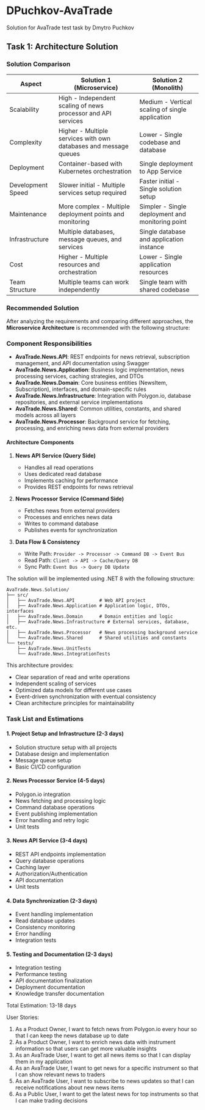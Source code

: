 # DPuchkov-AvaTrade
Solution for AvaTrade test task by Dmytro Puchkov

## Task 1: Architecture Solution

### Solution Comparison

| Aspect | Solution 1 (Microservice) | Solution 2 (Monolith) |
|--------|--------------------------|---------------------|
| Scalability | High - Independent scaling of news processor and API services | Medium - Vertical scaling of single application |
| Complexity | Higher - Multiple services with own databases and message queues | Lower - Single codebase and database |
| Deployment | Container-based with Kubernetes orchestration | Single deployment to App Service |
| Development Speed | Slower initial - Multiple services setup required | Faster initial - Single solution setup |
| Maintenance | More complex - Multiple deployment points and monitoring | Simpler - Single deployment and monitoring point |
| Infrastructure | Multiple databases, message queues, and services | Single database and application instance |
| Cost | Higher - Multiple resources and orchestration | Lower - Single application resources |
| Team Structure | Multiple teams can work independently | Single team with shared codebase |


### Recommended Solution

After analyzing the requirements and comparing different approaches, the **Microservice Architecture** is recommended with the following structure:

### Component Responsibilities

- **AvaTrade.News.API**: REST endpoints for news retrieval, subscription management, and API documentation using Swagger
- **AvaTrade.News.Application**: Business logic implementation, news processing services, caching strategies, and DTOs
- **AvaTrade.News.Domain**: Core business entities (NewsItem, Subscription), interfaces, and domain-specific rules
- **AvaTrade.News.Infrastructure**: Integration with Polygon.io, database repositories, and external service implementations
- **AvaTrade.News.Shared**: Common utilities, constants, and shared models across all layers
- **AvaTrade.News.Processor**: Background service for fetching, processing, and enriching news data from external providers

#### Architecture Components

1. **News API Service (Query Side)**
   - Handles all read operations
   - Uses dedicated read database
   - Implements caching for performance
   - Provides REST endpoints for news retrieval

2. **News Processor Service (Command Side)**
   - Fetches news from external providers
   - Processes and enriches news data
   - Writes to command database
   - Publishes events for synchronization

3. **Data Flow & Consistency**
   - Write Path: `Provider -> Processor -> Command DB -> Event Bus`
   - Read Path: `Client -> API -> Cache/Query DB`
   - Sync Path: `Event Bus -> Query DB Update`

The solution will be implemented using .NET 8 with the following structure:

```plaintext
AvaTrade.News.Solution/
├── src/
│   ├── AvaTrade.News.API         # Web API project
│   ├── AvaTrade.News.Application # Application logic, DTOs, interfaces
│   ├── AvaTrade.News.Domain      # Domain entities and logic
│   ├── AvaTrade.News.Infrastructure # External services, database, etc.
│   ├── AvaTrade.News.Processor   # News processing background service
│   └── AvaTrade.News.Shared      # Shared utilities and constants
└── tests/
    ├── AvaTrade.News.UnitTests
    └── AvaTrade.News.IntegrationTests
```

This architecture provides:
- Clear separation of read and write operations
- Independent scaling of services
- Optimized data models for different use cases
- Event-driven synchronization with eventual consistency
- Clean architecture principles for maintainability

### Task List and Estimations

#### 1. Project Setup and Infrastructure (2-3 days)
- Solution structure setup with all projects
- Database design and implementation
- Message queue setup
- Basic CI/CD configuration

#### 2. News Processor Service (4-5 days)
- Polygon.io integration
- News fetching and processing logic
- Command database operations
- Event publishing implementation
- Error handling and retry logic
- Unit tests

#### 3. News API Service (3-4 days)
- REST API endpoints implementation
- Query database operations
- Caching layer
- Authorization/Authentication
- API documentation
- Unit tests

#### 4. Data Synchronization (2-3 days)
- Event handling implementation
- Read database updates
- Consistency monitoring
- Error handling
- Integration tests

#### 5. Testing and Documentation (2-3 days)
- Integration testing
- Performance testing
- API documentation finalization
- Deployment documentation
- Knowledge transfer documentation

Total Estimation: 13-18 days

User Stories:
1. As a Product Owner, I want to fetch news from Polygon.io every hour so that I can keep the news database up to date
2. As a Product Owner, I want to enrich news data with instrument information so that users can get more valuable insights
3. As an AvaTrade User, I want to get all news items so that I can display them in my application
4. As an AvaTrade User, I want to get news for a specific instrument so that I can show relevant news to traders
5. As an AvaTrade User, I want to subscribe to news updates so that I can receive notifications about new news items
6. As a Public User, I want to get the latest news for top instruments so that I can make trading decisions